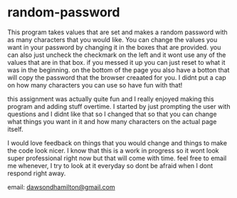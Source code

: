 # random-password

This program takes values that are set and makes a random password with as many characters that you would like. You can change the values
you want in your password by changing it in the boxes that are provided. you can also just uncheck the checkmark on the left and it wont 
use any of the values that are in that box. if you messed it up you can just reset to what it was in the beginning. on the bottom of the 
page you also have a botton that will copy the password that the browser creaated for you. I didnt put a cap on how many characters you 
can use so have fun with that!

this assignment was actually quite fun and I really enjoyed making this program and adding stuff overtime. I started by just prompting 
the user with questions and I didnt like that so I changed that so that you can change what things you want in it and how many characters
on the actual page itself. 

I would love feedback on things that you would change and things to make the code look nicer. I know that this is a work in progress so 
it wont look super professional right now but that will come with time. feel free to email me whenever, I try to look at it everyday so 
dont be afraid when I dont respond right away. 

email: dawsondhamilton@gmail.com
